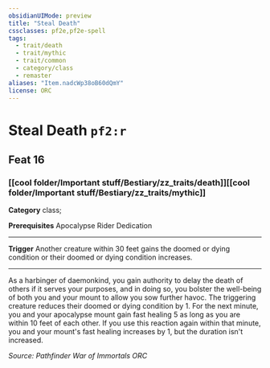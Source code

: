 ```yaml
---
obsidianUIMode: preview
title: "Steal Death"
cssclasses: pf2e,pf2e-spell
tags:
  - trait/death
  - trait/mythic
  - trait/common
  - category/class
  - remaster
aliases: "Item.nadcWp38oB60dQmY"
license: ORC
---
```

# Steal Death `pf2:r`
## Feat 16
### [[cool folder/Important stuff/Bestiary/zz_traits/death]][[cool folder/Important stuff/Bestiary/zz_traits/mythic]]

**Category** class; 



**Prerequisites** Apocalypse Rider Dedication
* * *
**Trigger** Another creature within 30 feet gains the doomed or dying condition or their doomed or dying condition increases.

* * *

As a harbinger of daemonkind, you gain authority to delay the death of others if it serves your purposes, and in doing so, you bolster the well-being of both you and your mount to allow you sow further havoc. The triggering creature reduces their doomed or dying condition by 1. For the next minute, you and your apocalypse mount gain fast healing 5 as long as you are within 10 feet of each other. If you use this reaction again within that minute, you and your mount's fast healing increases by 1, but the duration isn't increased.

*Source: Pathfinder War of Immortals*
*ORC*